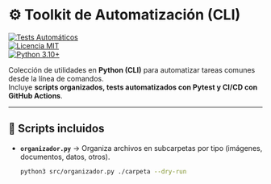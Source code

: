 # ⚙️ Toolkit de Automatización (CLI)

[![Tests Automáticos](https://github.com/EdgarLopezP/toolkit-automatizacion/actions/workflows/python-app.yml/badge.svg)](https://github.com/EdgarLopezP/toolkit-automatizacion/actions)  
[![Licencia MIT](https://img.shields.io/badge/Licencia-MIT-green.svg)](LICENSE)  
[![Python 3.10+](https://img.shields.io/badge/Python-3.10+-blue.svg)](https://www.python.org/)  

Colección de utilidades en **Python (CLI)** para automatizar tareas comunes desde la línea de comandos.  
Incluye **scripts organizados, tests automatizados con Pytest y CI/CD con GitHub Actions**.  

---

## 📂 Scripts incluidos

- **`organizador.py`** → Organiza archivos en subcarpetas por tipo (imágenes, documentos, datos, otros).  
  ```bash
  python3 src/organizador.py ./carpeta --dry-run
